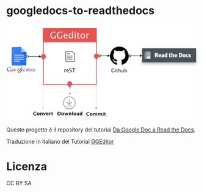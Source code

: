# googledocs-to-readthedocs

![GGeditor](https://github.com/iapyeh/GGeditor/raw/master/static/README_1.png)  

Questo progetto è il repository del tutorial [Da Google Doc a Read the Docs](http://googledocs.readthedocs.io/it/latest/).

Traduzione in italiano del Tutorial [GGEditor](http://ggeditor.readthedocs.io)


# Licenza

CC BY SA
